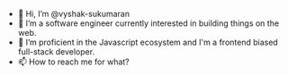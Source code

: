 - 👋 Hi, I’m @vyshak-sukumaran
- 👀 I’m a software engineer currently interested in building things on the web.
- 🌱 I’m proficient in the Javascript ecosystem and I'm a frontend biased full-stack developer.
- 📫 How to reach me for what?

<!---
vyshak-sukumaran/vyshak-sukumaran is a ✨ special ✨ repository because its `README.md` (this file) appears on your GitHub profile.
You can click the Preview link to take a look at your changes.
--->
